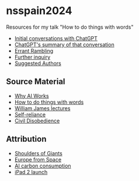 # nsspain2024
Resources for my talk "How to do things with words"

- [Initial conversations with ChatGPT](conversation.md)
- [ChatGPT's summary of that conversation](summary_by_chatGPT.md)
- [Errant Rambling](errant_rambling.md)
- [Further inquiry](further_inquiry.md)
- [Suggested Authors](suggested_authors.md)

## Source Material
- [Why AI Works](https://www.youtube.com/watch?v=QwtyIDmhxh4)
- [How to do things with words](https://www.hup.harvard.edu/books/9780674411524)
- [William James lectures](https://en.wikipedia.org/wiki/William_James_Lectures)
- [Self-reliance](https://en.wikisource.org/wiki/Essays:_First_Series/Self-Reliance)
- [Civil Disobedience](https://en.wikisource.org/wiki/The_Writings_of_Henry_David_Thoreau_(1906)/Volume_4/Civil_Disobedience)

## Attribution
- [Shoulders of Giants](https://en.wikipedia.org/wiki/Standing_on_the_shoulders_of_giants#/media/File:Orion_aveugle_cherchant_le_soleil.jpg)
- [Europe from Space](https://commons.wikimedia.org/wiki/File:Europe_From_Space_%2825965325795%29.png)
- [AI carbon consumption](https://www.technologyreview.com/2019/06/06/239031/training-a-single-ai-model-can-emit-as-much-carbon-as-five-cars-in-their-lifetimes/)
- [iPad 2 launch](https://www.youtube.com/watch?v=AZeOhnTuq2I)
